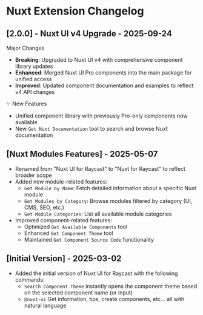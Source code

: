 # Nuxt Extension Changelog

## [2.0.0] - Nuxt UI v4 Upgrade - 2025-09-24

Major Changes

- **Breaking**: Upgraded to Nuxt UI v4 with comprehensive component library updates
- **Enhanced**: Merged Nuxt UI Pro components into the main package for unified access
- **Improved**: Updated component documentation and examples to reflect v4 API changes

✨ New Features

- Unified component library with previously Pro-only components now available
- New `Get Nuxt Documentation` tool to search and browse Nuxt documentation

## [Nuxt Modules Features] - 2025-05-07

- Renamed from "Nuxt UI for Raycast" to "Nuxt for Raycast" to reflect broader scope
- Added new module-related features:
  - `Get Module by Name`: Fetch detailed information about a specific Nuxt module
  - `Get Modules by Category`: Browse modules filtered by category (UI, CMS, SEO, etc.)
  - `Get Module Categories`: List all available module categories
- Improved component-related features:
  - Optimized `Get Available Components` tool
  - Enhanced `Get Component Theme` tool
  - Maintained `Get Component Source Code` functionality

## [Initial Version] - 2025-03-02

- Added the initial version of Nuxt UI for Raycast with the following commands:
  - `Search Component Theme` instantly opens the component theme based on the selected component name (or input)
  - `@nuxt-ui` Get information, tips, create components, etc... all with natural language
